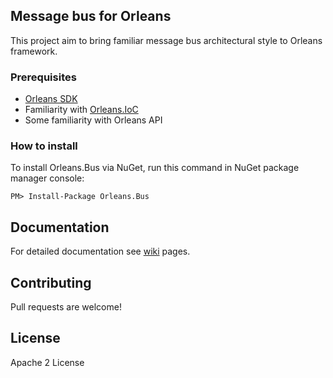## Message bus for Orleans

This project aim to bring familiar message bus architectural style to Orleans framework.

### Prerequisites
- [Orleans SDK](https://orleans.codeplex.com/wikipage?title=Orleans%20Setup%20for%20Developers&referringTitle=Home "Link to Orleans SDK installation page")
- Familiarity with [Orleans.IoC](https://github.com/yevhen/Orleans.IoC)
- Some familiarity with Orleans API

### How to install

To install Orleans.Bus via NuGet, run this command in NuGet package manager console:

	PM> Install-Package Orleans.Bus

## Documentation

For detailed documentation see [wiki](https://github.com/yevhen/Orleans.Bus/wiki) pages.

## Contributing

Pull requests are welcome!

## License

Apache 2 License
